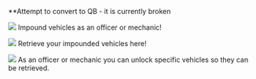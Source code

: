 **Attempt to convert to QB - it is currently broken


![](https://i.imgur.com/kPUE6CA.jpg)
Impound vehicles as an officer or mechanic!

![](https://i.imgur.com/4QSzi3j.jpg)
Retrieve your impounded vehicles here!

![](https://i.imgur.com/If6hFWr.jpg)
As an officer or mechanic you can unlock specific vehicles so they can be retrieved.

